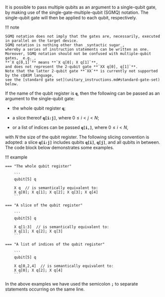 It is possible to pass multiple qubits as an argument to a single-qubit gate,
by making use of the single-gate-multiple-qubit (SGMQ) notation.
The single-qubit gate will then be applied to each qubit, respectively.

!!! note

    SGMQ notation does not imply that the gates are, necessarily, executed in parallel on the target device. 
    SGMQ notation is nothing other than _syntactic sugar_,
    whereby a series of instruction statements can be written as one.
    Moreover, SGMQ notation should not be confused with multiple-qubit gates, _e.g._, 
    **`X q[0,1]`** means **`X q[0]; X q[1]`**,
    and does not represent the 2-qubit gate **`XX q[0], q[1]`**.
    Note that the latter 2-qubit gate **`XX`** is currently not supported by the cQASM language,
    see the [standard gate set](unitary_instructions.md#standard-gate-set) below.

If the name of the qubit register is **`q`**,
then the following can be passed as an argument to the single-qubit gate:

- the whole qubit register **`q`**;

- a slice thereof **`q[i:j]`**, where $0 \leq i < j < N$;

- or a list of indices can be passed **`q[i,]`**, where $0 \leq i < N$,

with $N$ the size of the qubit register.
The following slicing convention is adopted: a slice **`q[i:j]`** includes qubits **`q[i]`**, **`q[j]`**,
and all qubits in between. The code block below demonstrates some examples.

!!! example

    === "The whole qubit register"
        
        ```
        qubit[5] q

        X q  // is semantically equivalent to:
        X q[0]; X q[1]; X q[2]; X q[3]; X q[4]
        ```

    === "A slice of the qubit register"
        
        ```
        qubit[5] q

        X q[1:3]  // is semantically equivalent to:
        X q[1]; X q[2]; X q[3]
        ```

    === "A list of indices of the qubit register"
    
        ```
        qubit[5] q

        X q[0,2,4]  // is semantically equivalent to:
        X q[0]; X q[2]; X q[4] 
        ```

In the above examples we have used the semicolon **`;`** to separate statements occurring on the same line.
